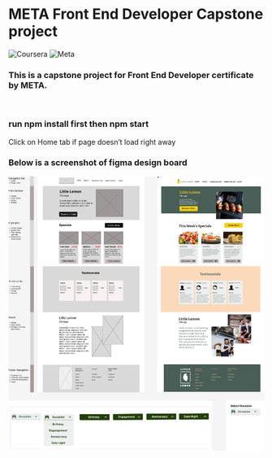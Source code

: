 # META Front End Developer Capstone project
![Coursera](https://img.shields.io/badge/Coursera-0747a6?style=flat&logo=coursera&logoColor=white)
![Meta](https://img.shields.io/badge/Meta-0668E1?style=flat&logo=meta&logoColor=white)
&nbsp;


### This is a capstone project for Front End Developer certificate by META.  
&nbsp; 

### run npm install first then npm start

Click on Home tab if page doesn’t load right away


### Below is a screenshot of figma design board
![FigmaBoard](/screenshots/LittleLemonCapstone.png)
